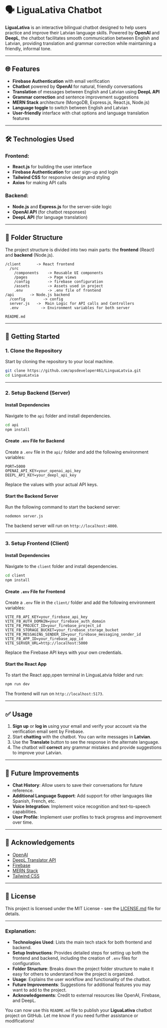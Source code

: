 # 🗣️ **LiguaLativa Chatbot**

**LiguaLativa** is an interactive bilingual chatbot designed to help users practice and improve their Latvian language skills. Powered by **OpenAI** and **DeepL**, the chatbot facilitates smooth communication between English and Latvian, providing translation and grammar correction while maintaining a friendly, informal tone.

---

## 🌐 **Features**

- **Firebase Authentication** with email verification
-  **Chatbot** powered by **OpenAI** for natural, friendly conversations
-  **Translation** of messages between English and Latvian using **DeepL API**
-  **Grammar correction** and sentence improvement suggestions
-  **MERN Stack** architecture (MongoDB, Express.js, React.js, Node.js)
-  **Language toggle** to switch between English and Latvian
-  **User-friendly** interface with chat options and language translation features

---

## 🛠️ **Technologies Used**

### **Frontend:**
- **React.js** for building the user interface
- **Firebase Authentication** for user sign-up and login
- **Tailwind CSS** for responsive design and styling
- **Axios** for making API calls

### **Backend:**
- **Node.js** and **Express.js** for the server-side logic
- **OpenAI API** (for chatbot responses)
- **DeepL API** (for language translation)

---

## 📁 **Folder Structure**

The project structure is divided into two main parts: the **frontend** (React) and **backend** (Node.js).

```
/client       -> React frontend
  /src
    /components    -> Reusable UI components
    /pages         -> Page views
    /config        -> firebase configuration
    /assets        -> Assets used in project
    .env           -> .env file of frontend
/api       -> Node.js backend
  /config        -> config
  server.js   ->  Main Logic for API calls and Controllers
  .env          -> Environment variables for both server

README.md
```

---

## 🚀 **Getting Started**

### 1. Clone the Repository

Start by cloning the repository to your local machine.

```bash
git clone https://github.com/apsdeveloper461/LinguaLatvia.git
cd LinguaLatvia
```

---

### 2. Setup Backend (Server)

#### Install Dependencies

Navigate to the `api` folder and install dependencies.

```bash
cd api
npm install
```

#### Create `.env` File for Backend

Create a `.env` file in the `api/` folder and add the following environment variables:

```env
PORT=5000
OPENAI_API_KEY=your_openai_api_key
DEEPL_API_KEY=your_deepl_api_key
```

Replace the values with your actual API keys.

#### Start the Backend Server

Run the following command to start the backend server:

```bash
nodemon server.js
```

The backend server will run on `http://localhost:4000`.

---

### 3. Setup Frontend (Client)

#### Install Dependencies

Navigate to the `client` folder and install dependencies.

```bash
cd client
npm install
```

#### Create `.env` File for Frontend

Create a `.env` file in the `client/` folder and add the following environment variables:

```env
VITE_FB_API_KEY=your_firebase_api_key
VITE_FB_AUTH_DOMAIN=your_firebase_auth_domain
VITE_FB_PROJECT_ID=your_firebase_project_id
VITE_FB_STORAGE_BUCKET=your_firebase_storage_bucket
VITE_FB_MESSAGING_SENDER_ID=your_firebase_messaging_sender_id
VITE_FB_APP_ID=your_firebase_app_id
VITE_SERVER_URL=http://localhost:5000
```

Replace the Firebase API keys with your own credentials.

#### Start the React App

To start the React app,open terminal in LinguaLatvia folder and run:

```bash
npm run dev
```

The frontend will run on `http://localhost:5173`.

---

## ✅ **Usage**

1. **Sign up** or **log in** using your email and verify your account via the verification email sent by Firebase.
2. Start **chatting** with the chatbot. You can write messages in **Latvian**.
3. Use the **Translate** button to see the response in the alternate language.
4. The chatbot will **correct** any grammar mistakes and provide suggestions to improve your Latvian.

---

## 🎯 **Future Improvements**

- **Chat History**: Allow users to save their conversations for future reference.
- **Additional Language Support**: Add support for other languages like Spanish, French, etc.
- **Voice Integration**: Implement voice recognition and text-to-speech capabilities.
- **User Profile**: Implement user profiles to track progress and improvement over time.

---

## 🙌 **Acknowledgements**

- [OpenAI](https://openai.com/)
- [DeepL Translator API](https://www.deepl.com/docs-api)
- [Firebase](https://firebase.google.com/)
- [MERN Stack](https://www.mongodb.com/mern-stack)
- [Tailwind CSS](https://tailwindcss.com/)

---

## 📄 **License**

This project is licensed under the MIT License - see the [LICENSE.md](LICENSE.md) file for details.

---

### Explanation:
- **Technologies Used**: Lists the main tech stack for both frontend and backend.
- **Setup Instructions**: Provides detailed steps for setting up both the frontend and backend, including the creation of `.env` files for configuration.
- **Folder Structure**: Breaks down the project folder structure to make it easy for others to understand how the project is organized.
- **Usage**: Explains the user workflow and functionality of the chatbot.
- **Future Improvements**: Suggestions for additional features you may want to add to the project.
- **Acknowledgements**: Credit to external resources like OpenAI, Firebase, and DeepL.
  
You can now use this `README.md` file to publish your **LiguaLativa** chatbot project on GitHub. Let me know if you need further assistance or modifications!
